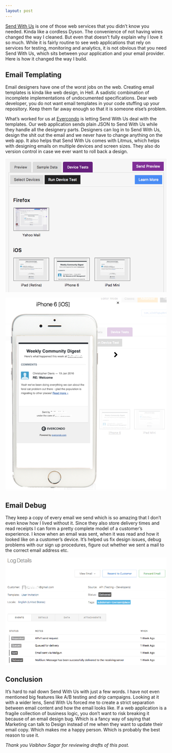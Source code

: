 ```yaml
---
layout: post
---  
```


[Send With Us](https://www.sendwithus.com/) is one of those web services that you didn’t know you needed. Kinda like a cordless Dyson. The convenience of not having wires changed the way I cleaned. But even that doesn’t fully explain why I love it so much. While it is fairly routine to see web applications that rely on services for testing, monitoring and analytics, it is not obvious that you need Send With Us, which sits between your application and your email provider. Here is how it changed the way I build.

## Email Templating
Email designers have one of the worst jobs on the web. Creating email templates is kinda like web design, in Hell. A sadistic combination of incomplete implementations of undocumented specifications. Dear web developer, you do not want email templates in your code stuffing up your repository. Keep them far away enough so that it is someone else’s problem.

What’s worked for us at [Evercondo](http://www.evercondo.com/) is letting Send With Us deal with the templates. Our web application sends plain JSON to Send With Us while they handle all the designery parts. Designers can log in to Send With Us, design the shit out the email and we never have to change anything on the web app. It also helps that Send With Us comes with Litmus, which helps with designing emails on multiple devices and screen sizes. They also do version control in case we ever want to roll back a design.

![](/images/strange-1.jpg)

![](/images/strange-2.jpg)

## Email Debug
They keep a copy of every email we send which is so amazing that I don’t even know how I lived without it. Since they also store delivery times and read receipts I can form a pretty complete model of a customer’s experience. I know when an email was sent, when it was read and how it looked like on a customer’s device. It’s helped us fix design issues, debug problems with our sign up procedures, figure out whether we sent a mail to the correct email address etc.

![](/images/strange-3.jpg)

## Conclusion
It’s hard to nail down Send With Us with just a few words. I have not even mentioned big features like A/B testing and drip campaigns. Looking at it with a wider lens, Send With Us forced me to create a strict separation between email content and how the email looks like. If a web application is a fragile collection of business logic, you don’t want to risk breaking it because of an email design bug. Which is a fancy way of saying that Marketing can talk to Design instead of me when they want to update their email copy. Which makes me a happy person. Which is probably the best reason to use it.

_Thank you Vaibhav Sagar for reviewing drafts of this post._

